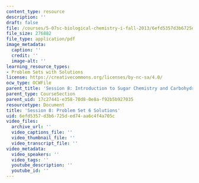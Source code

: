 ```yaml
---
content_type: resource
description: ''
draft: false
file: /courses/5-07sc-biological-chemistry-i-fall-2013/6efd5357d3b6725ded74aa6c4f4a705c_MIT5_07SCF13_Pset6_soln.pdf
file_size: 276882
file_type: application/pdf
image_metadata:
  caption: ''
  credit: ''
  image-alt: ''
learning_resource_types:
- Problem Sets with Solutions
license: https://creativecommons.org/licenses/by-nc-sa/4.0/
ocw_type: OCWFile
parent_title: 'Session 8: Introduction to Sugar Chemistry and Carbohydrate Catabolism'
parent_type: CourseSection
parent_uid: 17c27441-e358-70d8-0e8a-f92b5b927035
resourcetype: Document
title: 'Session 8: Problem Set 6 Solutions'
uid: 6efd5357-d3b6-725d-ed74-aa6c4f4a705c
video_files:
  archive_url: ''
  video_captions_file: ''
  video_thumbnail_file: ''
  video_transcript_file: ''
video_metadata:
  video_speakers: ''
  video_tags: ''
  youtube_description: ''
  youtube_id: ''
---
```

